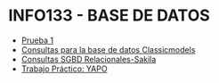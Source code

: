 # INFO133 - BASE DE DATOS

* [Prueba 1](https://github.com/clfak/INFO133/blob/master/BBD/PRUEBA_1.md)
* [Consultas para la base de datos Classicmodels](https://github.com/clfak/INFO133/blob/master/BBD/classicmodels_consultas.md)
* [Consultas SGBD Relacionales-Sakila](https://github.com/clfak/INFO133/blob/master/BBD/consultasSakila.md)
* [Trabajo Práctico: YAPO](https://github.com/clfak/INFO133/blob/master/BBD/Trabajo%20Pr%C3%A1ctico/Yapo2.ipynb)
